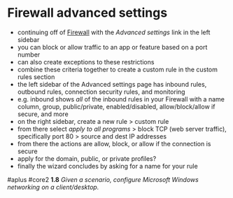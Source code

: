 # Firewall advanced settings

- continuing off of [Firewall](../Security/Firewall.md) with the *Advanced settings* link in the left sidebar
- you can block or allow traffic to an app or feature based on a port number
- can also create exceptions to these restrictions
- combine these criteria together to create a custom rule in the custom rules section
- the left sidebar of the Advanced settings page has inbound rules, outbound rules, connection security rules, and monitoring
- e.g. inbound shows *all* of the inbound rules in your Firewall with a name column, group, public/private, enabled/disabled, allow/block/allow if secure, and more
- on the right sidebar, create a new rule > custom rule 
- from there select *apply to all programs* > block TCP (web server traffic), specifically port 80 > source and dest IP addresses 
- from there the actions are allow, block, or allow if the connection is secure
- apply for the domain, public, or private profiles?
- finally the wizard concludes by asking for a name for your rule

#aplus #core2 **1.8** *Given a scenario, configure Microsoft Windows networking on a client/desktop.*
